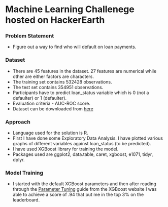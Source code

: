 # Machine Learning Challenege hosted on HackerEarth

### Problem Statement
- Figure out a way to find who will default on loan payments.

### Dataset 
- There are 45 features in the dataset. 27 features are numerical while other are either factors are characters.
- The training set contains 532428 observations. 
- The test set contains 354951 observations.
- Participants have to predict loan_status variable which is 0 (not a defaulter) or 1 (defaulter).
- Evaluation criteria - AUC-ROC score.
- Dataset can be downloaded from [here](https://he-s3.s3.amazonaws.com/media/hackathon/machine-learning-challenge-one/bank-fears-loanliness/898ce544-0-MLChallenge_1Datac63af4e.zip)

### Approach
 - Language used for the solution is R.
  - First I have done some Exploratory Data Analysis. I have plotted various graphs of different variables against loan_status (to be predicted).
  - I have used XGBoost library for training the model.
  - Packages used are ggplot2, data.table, caret, xgboost, e1071, tidyr, dplyr.

### Model Training
 - I started with the default XGBoost parameters and then after reading through the [Parameter Tuning](http://xgboost.readthedocs.io/en/latest/how_to/param_tuning.html) guide from the XGBoost website I was able to achieve a score of .94 that put me in the top 3% on the leaderboard.
